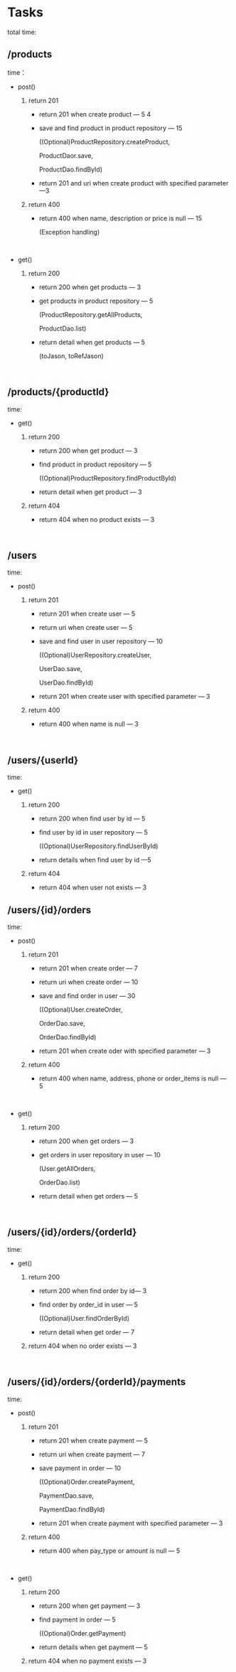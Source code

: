 # Tasks

total time: 

## /products

time：

- post()

  1. return 201

     - return 201 when create product — 5 4

     - save and find product in product repository  — 15

       ((Optional)ProductRepository.createProduct,

       ProductDaor.save,

       ProductDao.findById)

     - return 201 and uri when create product with specified parameter —3

  2. return 400

     - return 400 when name, description or price is null — 15 

       (Exception handling)

     ​

- get()

  1. return 200

     - return 200 when get products — 3 

     - get products in product repository — 5 

       (ProductRepository.getAllProducts,

       ProductDao.list)

     - return detail when get products — 5

       (toJason, toRefJason)

       ​

## /products/{productId}

time: 

- get()

  1. return 200

     - return 200 when get product — 3

     - find product in product repository  — 5

       ((Optional)ProductRepository.findProductById)

     - return detail when get product — 3

  2. return 404

     - return 404 when no product exists — 3

  ​

## /users

time:

- post()

  1. return 201

     - return 201 when create user — 5

     - return uri when create user — 5

     - save and find user in user repository  — 10

       ((Optional)UserRepository.createUser,

       UserDao.save,

       UserDao.findById)

     - return 201 when create user with specified parameter — 3

  2. return 400

     - return 400 when name is null — 3

       ​

## /users/{userId}

time: 

- get()

  1. return 200

     - return 200 when find user by id — 5

     - find user by id in user repository — 5

       ((Optional)UserRepository.findUserById)

     - return details when find user by id —5

  2. return 404

     - return 404 when user not exists — 3

## /users/{id}/orders

time: 

- post()

  1. return 201

     - return 201 when create order — 7

     - return uri when create order — 10

     - save and find order in user — 30

       ((Optional)User.createOrder,

       OrderDao.save,

       OrderDao.findById)

     - return 201 when create oder with specified parameter — 3

  2. return 400

     - return 400 when name, address, phone or order_items is null — 5

     ​

- get()

  1. return 200

     - return 200 when get orders — 3

     - get orders in user repository in user — 10

       (User.getAllOrders,

       OrderDao.list)

     - return detail when get orders — 5

     ​

## /users/{id}/orders/{orderId}

time:

- get()

  1. return 200

     - return 200 when find order by id— 3

     - find order by order_id in user  — 5

       ((Optional)User.findOrderById)

     - return detail when get order — 7

  2. return 404 when no order exists — 3

     ​

## /users/{id}/orders/{orderId}/payments

time:

- post()

  1. return 201

     - return 201 when create payment — 5

     - return uri when create payment — 7

     - save payment in order — 10

       ((Optional)Order.createPayment,

       PaymentDao.save,

       PaymentDao.findById)

     - return 201 when create payment with specified parameter — 3

  2. return 400

     - return 400 when pay_type or amount is null — 5

     ​

- get()

  1. return 200

     - return 200 when get payment — 3

     - find payment in order — 5

       ((Optional)Order.getPayment)

     - return details when get payment — 5

  2. return 404 when no payment exists — 3

